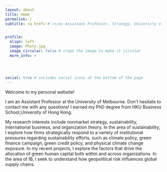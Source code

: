 ```yaml
---
layout: about
title: Home
permalink: /
subtitle: <a href='#'></a> Assistant Professor, Strategy, Univeristy of Melbourne, bkzhang@connect.hku.hk


profile:
  align: left
  image: Photo.jpg
  image_circular: false # crops the image to make it circular
  more_info: >




social: true # includes social icons at the bottom of the page
---
```

Welcome to my personal website!

I am an Assistant Professor at the University of Melbourne. Don't hesitate to contact me with any questions! I earned my PhD degree from HKU Business School,University of Hong Kong. 

My research interests include nonmarket strategy, sustainability, international business, and organization theory. In the area of sustainability, I explore how firms strategically respond to a variety of institutional pressures regarding sustainability efforts, such as climate policy, green finance campaign, green credit policy, and physical climate change exposure. In my recent projects, I explore the factors that drive the allocation of green human capital both within and across organizations. In the area of IB, I seek to understand how geopolitical risk influences global supply chains.

